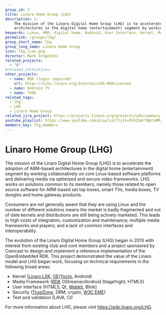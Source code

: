```yaml
---
group_id: 3
title: Linaro Home Group (LHG)
description: |-
    The mission of the Linaro Digital Home Group (LHG) is to accelerate the adoption of ARM-based
    architectures in the digital home (entertainment) segment by working collaboratively on core Linux-based software platforms.
keywords: Linux, ARM, digital home, Android, User Interface, Kernel, Media Framework, Test and validation
permalink: /groups/lhg/
group_short_name: lhg
group_long_name: Linaro Home Group
icon: lhg_icon.png
director: Mark Gregotski
related_projects:
  - "8"
#related_initiatives:
other_projects:
  - name: RDK (login required)
    url: https://wiki.linaro.org/Internal/LHG-RDKLicensee
  - name: Android TV
  - name: TVOS
related_tags:
  - lhg
  - LHG
  - Linaro Home Group
related_jira_project: https://projects.linaro.org/projects/LHG/summary
youtube_playlist: https://www.youtube.com/playlist?list=PLKZSArYQptsNM2Muw_4qDSB8hvqfQZGWX
members_key: lhg_members
---
```

# Linaro Home Group (LHG)

The mission of the Linaro Digital Home Group (LHG) is to accelerate the adoption of ARM-based architectures in the digital home (entertainment) segment by working collaboratively on core Linux-based software platforms and delivering media via optimized and secure video frameworks. LHG works on solutions common to its members, namely those related to open source software for ARM-based set top boxes, smart TVs, media boxes, TV dongles and home gateway products.

Consumers are not generally aware that they are using Linux and the number of different solutions means the market is badly fragmented and out of date kernels and distributions are still being actively marketed. This leads to high costs of integration, customization and maintenance; multiple media frameworks and players; and a lack of common interfaces and interoperability.

The evolution of the Linaro Digital Home Group (LHG) began in 2013 with interest from existing club and core members and a project sponsored by Comcast to design and implement a reference implementation of the OpenEmbedded RDK. This project demonstrated the value of the Linaro model and LHG began work, focusing on technical requirements in the following broad areas:

- Kernel ([Linaro LSK](https://wiki.linaro.org/LSK), [OE](http://www.openembedded.org/wiki/Main_Page)/[Yocto](https://www.yoctoproject.org/), Android)
- Media Framework ([RDK](http://rdkcentral.com/) GStreamer/Android Stagefright, HTML5)
- User Interface (HTML5, Qt, [Webkit](http://www.webkit.org/), Blink)
- Security ([TrustZone](http://www.arm.com/products/processors/technologies/trustzone/index.php), DRM, crypto, [W3C EME](https://dvcs.w3.org/hg/html-media/raw-file/tip/encrypted-media/encrypted-media.html))
- Test and validation (LAVA, CI)

For more information about LHG, please visit https://wiki.linaro.org/LHG.
